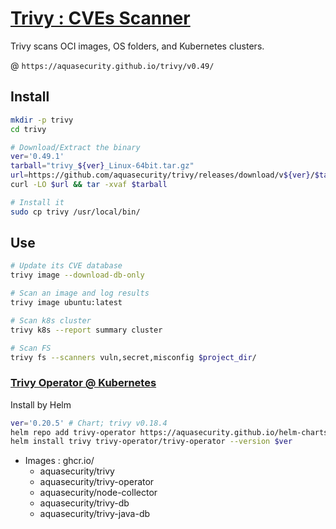 # [Trivy : CVEs Scanner](https://confluence.edn.entds.ngisn.com/display/ONX/Trivy+CVE+Scanner)

Trivy scans OCI images, OS folders, and Kubernetes clusters.

@ `https://aquasecurity.github.io/trivy/v0.49/`

## Install

```bash
mkdir -p trivy
cd trivy 

# Download/Extract the binary
ver='0.49.1'
tarball="trivy_${ver}_Linux-64bit.tar.gz"
url=https://github.com/aquasecurity/trivy/releases/download/v${ver}/$tarball
curl -LO $url && tar -xvaf $tarball

# Install it
sudo cp trivy /usr/local/bin/
```

## Use

```bash
# Update its CVE database
trivy image --download-db-only 

# Scan an image and log results
trivy image ubuntu:latest 

# Scan k8s cluster
trivy k8s --report summary cluster

# Scan FS
trivy fs --scanners vuln,secret,misconfig $project_dir/

```


### [Trivy Operator @ Kubernetes](https://aquasecurity.github.io/trivy-operator/latest/)

Install by Helm 

```bash
ver='0.20.5' # Chart; trivy v0.18.4
helm repo add trivy-operator https://aquasecurity.github.io/helm-charts/
helm install trivy trivy-operator/trivy-operator --version $ver
```
- Images : ghcr.io/
    - aquasecurity/trivy
    - aquasecurity/trivy-operator
    - aquasecurity/node-collector
    - aquasecurity/trivy-db
    - aquasecurity/trivy-java-db
